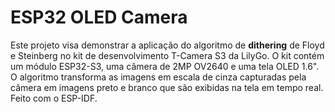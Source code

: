 # ESP32 OLED Camera

Este projeto visa demonstrar a aplicação do algoritmo de __dithering__ de Floyd e Steinberg no kit de desenvolvimento T-Camera S3 da LilyGo. 
O kit contém um módulo ESP32-S3, uma câmera de 2MP OV2640 e uma tela OLED 1.6". 
O algoritmo transforma as imagens em escala de cinza capturadas pela câmera em imagens preto e branco que são exibidas na tela em tempo real.
Feito com o ESP-IDF.
